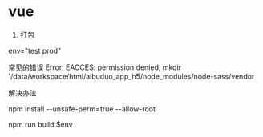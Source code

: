 # vue

1. 打包

env="test prod"

常见的错误 Error: EACCES: permission denied, mkdir '/data/workspace/html/aibuduo_app_h5/node_modules/node-sass/vendor

解决办法

npm install --unsafe-perm=true --allow-root   

npm run build:$env
